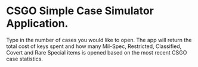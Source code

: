 # CSGO Simple Case Simulator Application. 

Type in the number of cases you would like to open. The app will return the total cost of keys spent and how many Mil-Spec, Restricted, Classified, Covert and Rare Special items is opened based on the most recent CSGO case statistics. 
